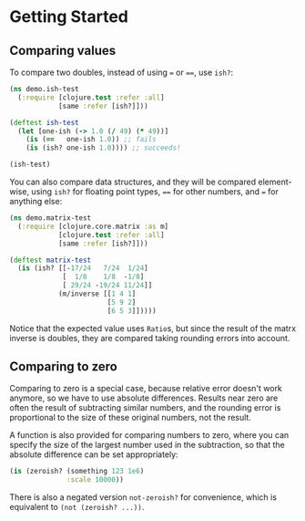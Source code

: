 # Getting Started

## Comparing values

To compare two doubles, instead of using `=` or `==`, use `ish?`:

```clojure
(ns demo.ish-test
  (:require [clojure.test :refer :all]
            [same :refer [ish?]]))

(deftest ish-test
  (let [one-ish (-> 1.0 (/ 49) (* 49))]
    (is (==   one-ish 1.0)) ;; fails
    (is (ish? one-ish 1.0)))) ;; succeeds!

(ish-test)
```

You can also compare data structures, and they will be compared element-wise, using `ish?`
for floating point types, `==` for other numbers, and `=` for anything else:

```clojure
(ns demo.matrix-test
  (:require [clojure.core.matrix :as m]
            [clojure.test :refer :all]
            [same :refer [ish?]]))

(deftest matrix-test
  (is (ish? [[-17/24   7/24  1/24]
             [  1/8    1/8  -1/8]
             [ 29/24 -19/24 11/24]]
            (m/inverse [[1 4 1]
                        [5 9 2]
                        [6 5 3]]))))
```

Notice that the expected value uses `Ratio`s, but since the result of the matrx inverse is doubles,
they are compared taking rounding errors into account.

## Comparing to zero

Comparing to zero is a special case, because relative error doesn't work anymore,
so we have to use absolute differences.
Results near zero are often the result of subtracting similar numbers,
and the rounding error is proportional to the size of these original numbers, not the result.

A function is also provided for comparing numbers to zero, where you can specify the size
of the largest number used in the subtraction, so that the absolute difference can be set appropriately:

```clojure
(is (zeroish? (something 123 1e6)
              :scale 10000))
```

There is also a negated version `not-zeroish?` for convenience, which is equivalent to `(not (zeroish? ...))`.
